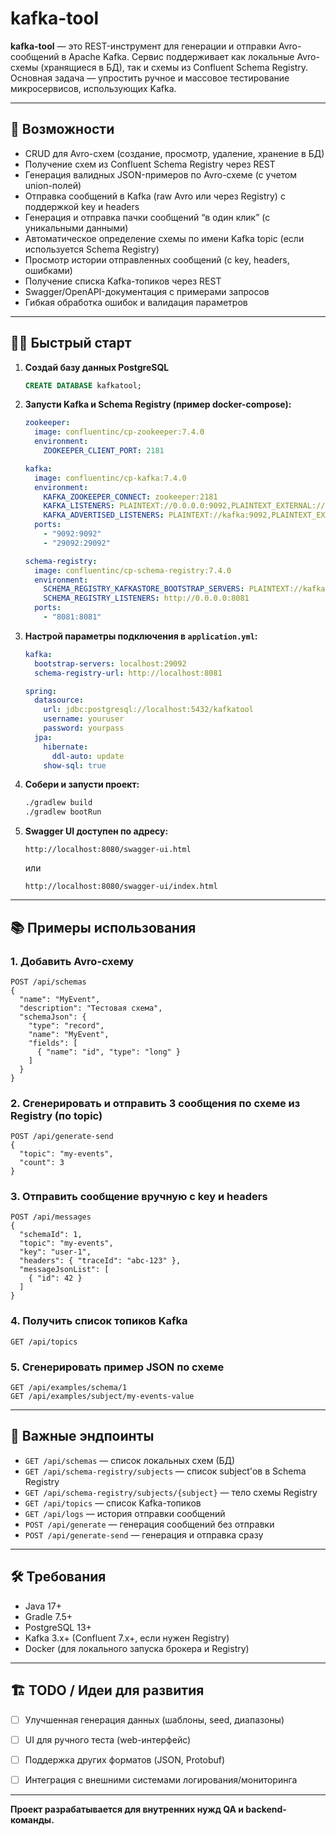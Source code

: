 # kafka-tool

**kafka-tool** — это REST-инструмент для генерации и отправки Avro-сообщений в Apache Kafka. Сервис поддерживает как локальные Avro-схемы (хранящиеся в БД), так и схемы из Confluent Schema Registry. Основная задача — упростить ручное и массовое тестирование микросервисов, использующих Kafka.

---

## 🚀 Возможности

- CRUD для Avro-схем (создание, просмотр, удаление, хранение в БД)
- Получение схем из Confluent Schema Registry через REST
- Генерация валидных JSON-примеров по Avro-схеме (с учетом union-полей)
- Отправка сообщений в Kafka (raw Avro или через Registry) с поддержкой key и headers
- Генерация и отправка пачки сообщений “в один клик” (с уникальными данными)
- Автоматическое определение схемы по имени Kafka topic (если используется Schema Registry)
- Просмотр истории отправленных сообщений (с key, headers, ошибками)
- Получение списка Kafka-топиков через REST
- Swagger/OpenAPI-документация с примерами запросов
- Гибкая обработка ошибок и валидация параметров

---

## 🧑‍💻 Быстрый старт

1. **Создай базу данных PostgreSQL**
    ```sql
    CREATE DATABASE kafkatool;
    ```

2. **Запусти Kafka и Schema Registry (пример docker-compose):**
    ```yaml
    zookeeper:
      image: confluentinc/cp-zookeeper:7.4.0
      environment:
        ZOOKEEPER_CLIENT_PORT: 2181

    kafka:
      image: confluentinc/cp-kafka:7.4.0
      environment:
        KAFKA_ZOOKEEPER_CONNECT: zookeeper:2181
        KAFKA_LISTENERS: PLAINTEXT://0.0.0.0:9092,PLAINTEXT_EXTERNAL://0.0.0.0:29092
        KAFKA_ADVERTISED_LISTENERS: PLAINTEXT://kafka:9092,PLAINTEXT_EXTERNAL://localhost:29092
      ports:
        - "9092:9092"
        - "29092:29092"

    schema-registry:
      image: confluentinc/cp-schema-registry:7.4.0
      environment:
        SCHEMA_REGISTRY_KAFKASTORE_BOOTSTRAP_SERVERS: PLAINTEXT://kafka:9092
        SCHEMA_REGISTRY_LISTENERS: http://0.0.0.0:8081
      ports:
        - "8081:8081"
    ```

3. **Настрой параметры подключения в `application.yml`:**
    ```yaml
    kafka:
      bootstrap-servers: localhost:29092
      schema-registry-url: http://localhost:8081

    spring:
      datasource:
        url: jdbc:postgresql://localhost:5432/kafkatool
        username: youruser
        password: yourpass
      jpa:
        hibernate:
          ddl-auto: update
        show-sql: true
    ```

4. **Собери и запусти проект:**
    ```bash
    ./gradlew build
    ./gradlew bootRun
    ```

5. **Swagger UI доступен по адресу:**
    ```
    http://localhost:8080/swagger-ui.html
    ```
    или
    ```
    http://localhost:8080/swagger-ui/index.html
    ```

---

## 📚 Примеры использования

### 1. Добавить Avro-схему
```http
POST /api/schemas
{
  "name": "MyEvent",
  "description": "Тестовая схема",
  "schemaJson": {
    "type": "record",
    "name": "MyEvent",
    "fields": [
      { "name": "id", "type": "long" }
    ]
  }
}
```

### 2. Сгенерировать и отправить 3 сообщения по схеме из Registry (по topic)
```http
POST /api/generate-send
{
  "topic": "my-events",
  "count": 3
}
```

### 3. Отправить сообщение вручную с key и headers
```http
POST /api/messages
{
  "schemaId": 1,
  "topic": "my-events",
  "key": "user-1",
  "headers": { "traceId": "abc-123" },
  "messageJsonList": [
    { "id": 42 }
  ]
}
```

### 4. Получить список топиков Kafka
```http
GET /api/topics
```

### 5. Сгенерировать пример JSON по схеме
```http
GET /api/examples/schema/1
GET /api/examples/subject/my-events-value
```

---

## 🔗 Важные эндпоинты

- `GET /api/schemas` — список локальных схем (БД)
- `GET /api/schema-registry/subjects` — список subject'ов в Schema Registry
- `GET /api/schema-registry/subjects/{subject}` — тело схемы Registry
- `GET /api/topics` — список Kafka-топиков
- `GET /api/logs` — история отправки сообщений
- `POST /api/generate` — генерация сообщений без отправки
- `POST /api/generate-send` — генерация и отправка сразу

---

## 🛠️ Требования

- Java 17+
- Gradle 7.5+
- PostgreSQL 13+
- Kafka 3.x+ (Confluent 7.x+, если нужен Registry)
- Docker (для локального запуска брокера и Registry)

---

## 🏗️ TODO / Идеи для развития

- [ ] Улучшенная генерация данных (шаблоны, seed, диапазоны)
- [ ] UI для ручного теста (web-интерфейс)
- [ ] Поддержка других форматов (JSON, Protobuf)
- [ ] Интеграция с внешними системами логирования/мониторинга


---

**Проект разрабатывается для внутренних нужд QA и backend-команды.**
